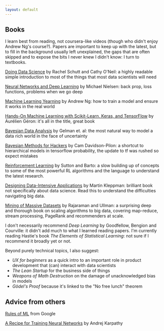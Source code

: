 ```yaml
---
layout: default
---
```


## Books

I learn best from reading, not coursera-like videos (though who didn't enjoy Andrew Ng's course?). Papers are important to keep up with the latest, but to fill in the background usually left unexplained, the gaps that are often skipped and to expose the bits I never knew I didn't know: I turn to textbooks. 

<a href="https://www.goodreads.com/book/show/17346997-doing-data-science?ac=1&from_search=true">Doing Data Science</a> by Rachel Schutt and Cathy O'Neil: a highly readable simple introduction to most of the things that most data scientists will need

<a href="http://neuralnetworksanddeeplearning.com/">Neural Networks and Deep Learning</a> by Michael Nielsen: back prop, loss functions, problems when we go deep

<a href="https://www.goodreads.com/book/show/30741739-machine-learning-yearning">Machine Learning Yearning</a> by Andrew Ng: how to train a model and ensure it works in the real world  

<a href="https://www.goodreads.com/book/show/40363665-hands-on-machine-learning-with-scikit-learn-keras-and-tensorflow">Hands-On Machine Learning with Scikit-Learn, Keras, and TensorFlow</a> by Aurélien Géron: it's all in the title, great book

<a href="https://www.goodreads.com/book/show/619590.Bayesian_Data_Analysis">Bayesian Data Analysis</a> by Gelman et. al: the most natural way to model a data rich world in the face of uncertainty 

<a href="https://nbviewer.jupyter.org/github/CamDavidsonPilon/Probabilistic-Programming-and-Bayesian-Methods-for-Hackers/tree/master/">Bayesian Methods for Hackers</a> by Cam Davidson-Pilon: a shortcut to hierarchical models in tensorflow probability, the update to tf was rushed so expect mistakes

<a href="https://www.goodreads.com/book/show/39813875-reinforcement-learning">Reinforcement Learning</a> by Sutton and Barto: a slow building up of concepts to some of the most powerful RL algorithms and the language to understand the latest research. 

<a href="https://www.goodreads.com/book/show/23463279-designing-data-intensive-applications?ac=1&from_search=true">Designing Data-Intensive Applications</a> by Martin Kleppman: brilliant book not specifically about data science. Read this to understand the difficulties navigating big data.

<a href="https://www.goodreads.com/book/show/12818088-mining-of-massive-datasets">Mining of Massive Datasets</a> by Rajaraman and Ullman: a surprising deep and thorough book on scaling algorithms to big data, covering map-reduce, stream processing, PageRank and recommenders at scale.

I don't necessarily recommend *Deep Learning* by Goodfellow, Bengion and Courville: it didn't add much to what I learned reading papers. I'm currently reading Hastie's book *The Elements of Statistical Learning*: not sure if I recommend it broadly yet or not.

Beyond purely technical topics, I also suggest: 
* *UX for beginners* as a quick intro to an important role in product development that (can) interact with data scientists
* *The Lean Startup*  for the business side of things
* *Weapons of Math Destruction* on the damage of unacknowledged bias in models
* *Gödel's Proof* because it's linked to the "No free lunch" theorem

## Advice from others

<a href="https://developers.google.com/machine-learning/guides/rules-of-ml/">Rules of ML</a> from Google

<a href="https://karpathy.github.io/2019/04/25/recipe/">A Recipe for Training Neural Networks</a> by Andrej Karpathy

